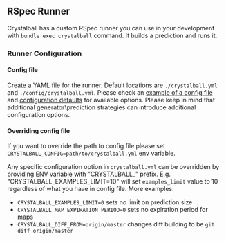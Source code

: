 ## RSpec Runner

Crystalball has a custom RSpec runner you can use in your development with `bundle exec crystalball` command. It builds a prediction and runs it.

### Runner Configuration

#### Config file

Create a YAML file for the runner. Default locations are `./crystalball.yml` and `./config/crystalball.yml`.
Please check an [example of a config file](https://github.com/toptal/crystalball/blob/master/spec/fixtures/crystalball.yml) and [configuration defaults](https://github.com/toptal/crystalball/blob/master/lib/crystalball/rspec/runner/configuration.rb#L10) for available options.
Please keep in mind that additional generator\prediction strategies can introduce additional configuration options.

#### Overriding config file

If you want to override the path to config file please set `CRYSTALBALL_CONFIG=path/to/crystalball.yml` env variable.

Any specific configuration option in `crystalball.yml` can be overridden by providing ENV variable with "CRYSTALBALL_" prefix. 
E.g. "CRYSTALBALL_EXAMPLES_LIMIT=10" will set `examples_limit` value to 10 regardless of what you have in config file.
More examples:
* `CRYSTALBALL_EXAMPLES_LIMIT=0` sets no limit on prediction size
* `CRYSTALBALL_MAP_EXPIRATION_PERIOD=0` sets no expiration period for maps
* `CRYSTALBALL_DIFF_FROM=origin/master` changes diff building to be `git diff origin/master`
